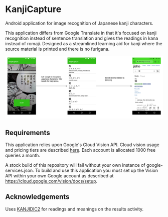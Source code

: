 # KanjiCapture

Android application for image recognition of Japanese kanji characters.  

This application differs from Google Translate in that it's focused on kanji recognition instead of sentence translation and gives the readings in kana instead of romaji.  Designed as a streamlined learning aid for kanji where the source material is printed and there is no furigana.

![diagram](https://raw.githubusercontent.com/cmacfarl/KanjiCapture/images/images/readme-diagram.png)

## Requirements

This application relies upon Google's Cloud Vision API.  Cloud vision usage and pricing tiers are described [here](https://cloud.google.com/vision/pricing).  Each account is allocated 1000 free queries a month. 

A stock build of this repository will fail without your own instance of google-services.json.  To build and use this application you must set up the Vision API within your own Google account as described at https://cloud.google.com/vision/docs/setup.  

## Acknowledgements

Uses [KANJIDIC2](http://www.edrdg.org/wiki/index.php/KANJIDIC_Project) for readings and meanings on the results activity.
